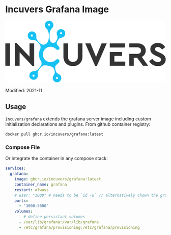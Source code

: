 # Incuvers Grafana Image
![img](docs/img/Incuvers-black.png)

Modified: 2021-11

## Usage

`Incuvers/grafana` extends the grafana server image including custom initialization declarations and plugins. From github container registry:
```bash
docker pull ghcr.io/incuvers/grafana:latest
```

### Compose File
Or integrate the container in any compose stack:
```yaml
services:
  grafana:
    image: ghcr.io/incuvers/grafana:latest
    container_name: grafana
    restart: always
    # user: "1000" # needs to be `id -u` // alternatively chown the grafana/data dir to 472:472
    ports:
      - "3000:3000"
    volumes:
        # define persistant volumes
      - /var/lib/grafana:/var/lib/grafana
      - /etc/grafana/provisioning:/etc/grafana/provisioning 
```

